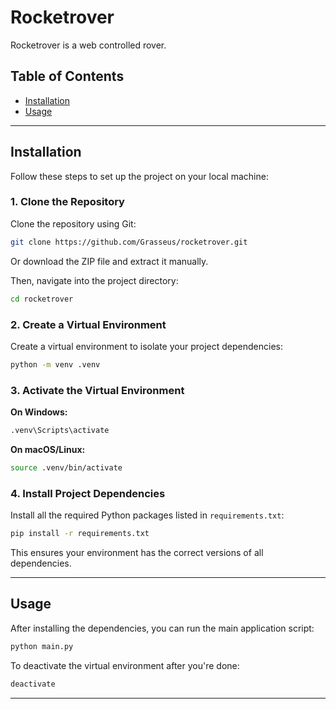 # Rocketrover

Rocketrover is a web controlled rover.

## Table of Contents

-   [Installation](#installation)
-   [Usage](#usage)

---

## Installation

Follow these steps to set up the project on your local machine:

### 1. Clone the Repository

Clone the repository using Git:

```bash
git clone https://github.com/Grasseus/rocketrover.git
```

Or download the ZIP file and extract it manually.

Then, navigate into the project directory:

```bash
cd rocketrover
```

### 2. Create a Virtual Environment

Create a virtual environment to isolate your project dependencies:

```bash
python -m venv .venv
```

### 3. Activate the Virtual Environment

**On Windows:**

```bash
.venv\Scripts\activate
```

**On macOS/Linux:**

```bash
source .venv/bin/activate
```

### 4. Install Project Dependencies

Install all the required Python packages listed in `requirements.txt`:

```bash
pip install -r requirements.txt
```

This ensures your environment has the correct versions of all dependencies.

---

## Usage

After installing the dependencies, you can run the main application script:

```bash
python main.py
```

To deactivate the virtual environment after you're done:

```bash
deactivate
```

---
